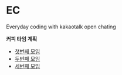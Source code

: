 # EC
Everyday coding with kakaotalk open chating

**커피 타임 계획**
- [첫번째 모임](https://github.com/alpaca623/EC/blob/master/note/2020-04-23.md)
- [두번째 모임](https://github.com/alpaca623/EC/blob/master/note/2020-04-29.md)
- [세번째 모임](https://github.com/alpaca623/EC/blob/master/note/2020-05-01.md)
